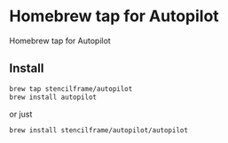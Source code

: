 # Homebrew tap for Autopilot
Homebrew tap for Autopilot

## Install

```sh
brew tap stencilframe/autopilot
brew install autopilot
```

or just

```sh
brew install stencilframe/autopilot/autopilot
```
